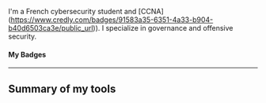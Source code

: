 

I'm a French cybersecurity student and [CCNA] (https://www.credly.com/badges/91583a35-6351-4a33-b904-b40d6503ca3e/public_url)). I specialize in governance and offensive security.




<!-- my-badges start -->
<h4>My Badges</h4>

<div data-iframe-width="150" data-iframe-height="270" data-share-badge-id="91583a35-6351-4a33-b904-b40d6503ca3e" data-share-badge-host="https://www.credly.com"></div><script type="text/javascript" async src="//cdn.credly.com/assets/utilities/embed.js"></script>

---

## Summary of my tools

